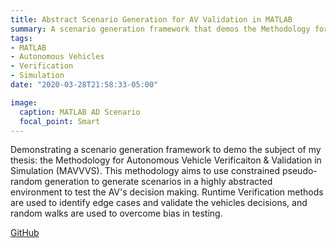```yaml
---
title: Abstract Scenario Generation for AV Validation in MATLAB
summary: A scenario generation framework that demos the Methodology for Autonomous Vehicle Verification & Validation in Simulation (MAVVVS)
tags:
- MATLAB
- Autonomous Vehicles
- Verification
- Simulation
date: "2020-03-28T21:58:33-05:00"

image:
  caption: MATLAB AD Scenario
  focal_point: Smart
---
```


Demonstrating a scenario generation framework to demo the subject of my thesis: the Methodology for Autonomous Vehicle Verificaiton & Validation in Simulation (MAVVVS). This methodology aims to use constrained pseudo-random generation to generate scenarios in a highly abstracted environment to test the AV's decision making. Runtime Verification methods are used to identify edge cases and validate the vehicles decisions, and random walks are used to overcome bias in testing. 

[GitHub](www.github.com/kronosgreen/MATLAB-AV-Verification)
